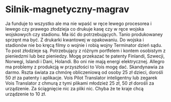 # Silnik-magnetyczny-magrav
Ja funduje to wszystko ale ma nie wpaść w ręce lewego procesorea i lewego czy prawego złodzieja co drukuje kasę czy w ręce wojska wojskowych czy stadionu. Ma iść do potrzebujących. Tanio produkowaney sprzęnt ma być. Z drukarki kwantowej w opakowaniu. Do wojska i stadionów nie bo kręcą filmy o wojnie i robią wojny Terminator dzień sądu. To post złodzieje są. 
Potrzebujący z różnym portfelem i kontem osobistym z pieniedzmi lub bez pieniedzy. 
Mogę przekazać te patenty Finlandi, Szwecji, Norwegi, Islandi i Dani, Holandi. Bo oni nie mają energi elektrycznej. Allegro ma problemy z produkcją w przyszłości to Vois mogę dać. 
Skandynawia za darmo. Rszta świata za chmórę obliczeniową od osoby 25 zł dzieci, dorośli 50 zł za patenty i aplikacje. 
Vois Pilot Translator inteligentny lub zegarek Vois Translator z chmurą z tymi plikami młodzież 25 zł, 50 zł dorośli za urządzenie. Za ściągnięcie nic za pliki nic. Chyba że te kraje chcą urządzenie to 10 zł. 
